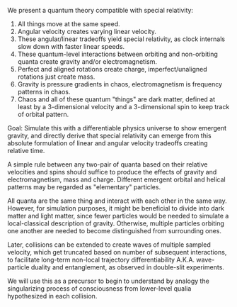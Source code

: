 We present a quantum theory compatible with special relativity:

1. All things move at the same speed.
2. Angular velocity creates varying linear velocity.
3. These angular/linear tradeoffs yield special relativity, as clock internals slow down with faster linear speeds.
4. These quantum-level interactions between orbiting and non-orbiting quanta create gravity and/or electromagnetism.
5. Perfect and aligned rotations create charge, imperfect/unaligned rotations just create mass.
6. Gravity is pressure gradients in chaos, electromagnetism is frequency patterns in chaos.
7. Chaos and all of these quantum "things" are dark matter, defined at least by a 3-dimensional velocity and a 3-dimensional spin to keep track of orbital pattern.

Goal: Simulate this with a differentiable physics universe to show emergent gravity, and directly derive that special relativity can emerge from this absolute formulation of linear and angular velocity tradeoffs creating relative time.

A simple rule between any two-pair of quanta based on their relative velocities and spins should suffice to produce the effects of gravity and electromagnetism, mass and charge. Different emergent orbital and helical patterns may be regarded as "elementary" particles.

All quanta are the same thing and interact with each other in the same way. However, for simulation purposes, it might be beneficial to divide into dark matter and light matter, since fewer particles would be needed to simulate a local-classical description of gravity. Otherwise, multiple particles orbiting one another are needed to become distinguished from surrounding ones.

Later, collisions can be extended to create waves of multiple sampled velocity, which get truncated based on number of subsequent interactions, to facilitate long-term non-local trajectory differentiability A.K.A. wave-particle duality and entanglement, as observed in double-slit experiments.

We will use this as a precursor to begin to understand by analogy the singularizing process of consciousness from lower-level qualia hypothesized in each collision.
